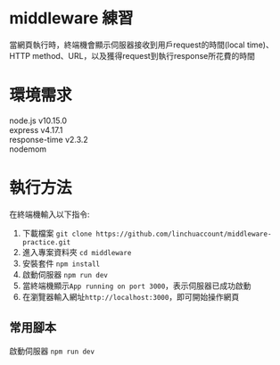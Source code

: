 # middleware 練習
當網頁執行時，終端機會顯示伺服器接收到用戶request的時間(local time)、HTTP method、URL，以及獲得request到執行response所花費的時間

# 環境需求
node.js v10.15.0  
express v4.17.1  
response-time v2.3.2  
nodemom

# 執行方法

在終端機輸入以下指令:

1. 下載檔案
   `git clone https://github.com/linchuaccount/middleware-practice.git`
2. 進入專案資料夾
   `cd middleware`
3. 安裝套件
   `npm install`
4. 啟動伺服器
   `npm run dev`
5. 當終端機顯示`App running on port 3000`，表示伺服器已成功啟動
6. 在瀏覽器輸入網址`http://localhost:3000`，即可開始操作網頁

## 常用腳本

啟動伺服器 `npm run dev`  